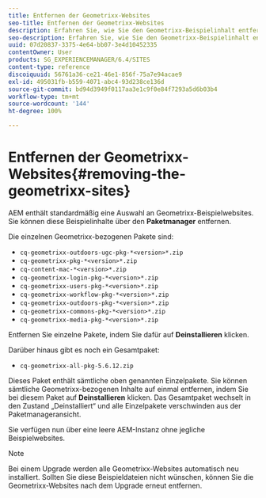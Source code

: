 ```yaml
---
title: Entfernen der Geometrixx-Websites
seo-title: Entfernen der Geometrixx-Websites
description: Erfahren Sie, wie Sie den Geometrixx-Beispielinhalt entfernen.
seo-description: Erfahren Sie, wie Sie den Geometrixx-Beispielinhalt entfernen.
uuid: 07d20837-3375-4e64-bb07-3e4d10452335
contentOwner: User
products: SG_EXPERIENCEMANAGER/6.4/SITES
content-type: reference
discoiquuid: 56761a36-ce21-46e1-856f-75a7e94acae9
exl-id: 495031fb-b559-4071-abc4-93d238ce136d
source-git-commit: bd94d3949f0117aa3e1c9f0e84f7293a5d6b03b4
workflow-type: tm+mt
source-wordcount: '144'
ht-degree: 100%

---
```


# Entfernen der Geometrixx-Websites{#removing-the-geometrixx-sites}

AEM enthält standardmäßig eine Auswahl an Geometrixx-Beispielwebsites. Sie können diese Beispielinhalte über den **Paketmanager** entfernen.

Die einzelnen Geometrixx-bezogenen Pakete sind:

* `cq-geometrixx-outdoors-ugc-pkg-*<version>*.zip`
* `cq-geometrixx-pkg-*<version>*.zip`
* `cq-content-mac-*<version>*.zip`
* `cq-geometrixx-login-pkg-*<version>*.zip`
* `cq-geometrixx-users-pkg-*<version>*.zip`
* `cq-geometrixx-workflow-pkg-*<version>*.zip`
* `cq-geometrixx-outdoors-pkg-*<version>*.zip`
* `cq-geometrixx-commons-pkg-*<version>*.zip`
* `cq-geometrixx-media-pkg-*<version>*.zip`

Entfernen Sie einzelne Pakete, indem Sie dafür auf **Deinstallieren** klicken.

Darüber hinaus gibt es noch ein Gesamtpaket:

* `cq-geometrixx-all-pkg-5.6.12.zip`

Dieses Paket enthält sämtliche oben genannten Einzelpakete. Sie können sämtliche Geometrixx-bezogenen Inhalte auf einmal entfernen, indem Sie bei diesem Paket auf **Deinstallieren** klicken. Das Gesamtpaket wechselt in den Zustand „Deinstalliert“ und alle Einzelpakete verschwinden aus der Paketmanageransicht.

Sie verfügen nun über eine leere AEM-Instanz ohne jegliche Beispielwebsites.

>[!NOTE]
>
>Bei einem Upgrade werden alle Geometrixx-Websites automatisch neu installiert. Sollten Sie diese Beispieldateien nicht wünschen, können Sie die Geometrixx-Websites nach dem Upgrade erneut entfernen.
